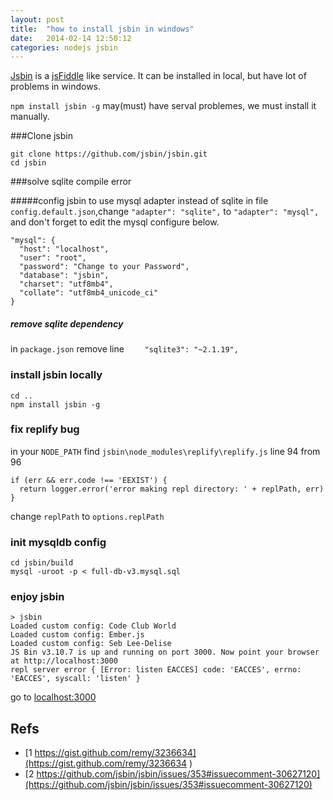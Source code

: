 ```yaml
---
layout: post
title:  "how to install jsbin in windows"
date:   2014-02-14 12:50:12
categories: nodejs jsbin
---
```


[Jsbin][jsbinurl] is a [jsFiddle][jsfiddleurl] like service.
It can be installed in local, but have lot of problems in windows.

``npm install jsbin -g``
	may(must) have serval problemes, we must install it manually.

###Clone jsbin
```
git clone https://github.com/jsbin/jsbin.git
cd jsbin
```
###solve sqlite compile error

#####config jsbin to use mysql adapter instead of sqlite
in file ``config.default.json``,change ``"adapter": "sqlite",`` to ``"adapter": "mysql",``
and don't forget to edit the mysql configure below.

```
"mysql": {
  "host": "localhost",
  "user": "root",
  "password": "Change to your Password",
  "database": "jsbin",
  "charset": "utf8mb4",
  "collate": "utf8mb4_unicode_ci"
}
```

##### remove sqlite dependency
in ``package.json`` remove line `    "sqlite3": "~2.1.19",`

### install jsbin locally
```
cd ..
npm install jsbin -g
```
### fix replify bug
in your `NODE_PATH` find `jsbin\node_modules\replify\replify.js`
line 94 from 96
```
if (err && err.code !== 'EEXIST') {
  return logger.error('error making repl directory: ' + replPath, err)
}
```
change `replPath` to `options.replPath`

### init mysqldb config

```
cd jsbin/build
mysql -uroot -p < full-db-v3.mysql.sql
```
### enjoy jsbin

```
> jsbin
Loaded custom config: Code Club World
Loaded custom config: Ember.js
Loaded custom config: Seb Lee-Delise
JS Bin v3.10.7 is up and running on port 3000. Now point your browser at http://localhost:3000
repl server error { [Error: listen EACCES] code: 'EACCES', errno: 'EACCES', syscall: 'listen' }
```
go to [localhost:3000](http://localhost:3000)


## Refs

* [1 https://gist.github.com/remy/3236634](https://gist.github.com/remy/3236634 )
* [2 https://github.com/jsbin/jsbin/issues/353#issuecomment-30627120](https://github.com/jsbin/jsbin/issues/353#issuecomment-30627120)

[jsbinurl]: http://jsbin.com/
[jsfiddleurl]: http://jsfiddle.net/

